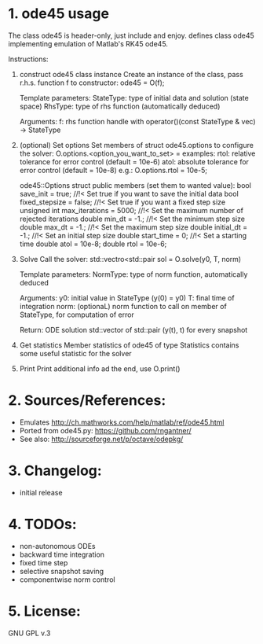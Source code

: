 # 1. ode45 usage

The class ode45 is header-only, just include and enjoy. defines class ode45
implementing emulation of Matlab's RK45 ode45.

Instructions:
1. construct ode45 class instance
    Create an instance of the class, pass r.h.s. function f to constructor:
        ode45<StateType> = O(f);

    Template parameters:
        StateType:  type of initial data and solution (state space)
        RhsType:    type of rhs function (automatically deduced)

    Arguments:
        f:          rhs function handle with operator()(const StateType & vec) -> StateType

2. (optional) Set options
    Set members of struct ode45.options to configure the solver:
        O.options.<option_you_want_to_set> = <value>
    examples:
        rtol:       relative tolerance for error control (default = 10e-6)
        atol:       absolute tolerance for error control (default = 10e-8)
    e.g.:
        O.options.rtol = 10e-5;

    ode45::Options struct public members (set them to wanted value):
        bool         save_init         = true;  //!< Set true if you want to save the initial data
        bool         fixed_stepsize    = false; //!< Set true if you want a fixed step size
        unsigned int max_iterations    = 5000;  //!< Set the maximum number of rejected iterations
        double       min_dt            = -1.;   //!< Set the minimum step size
        double       max_dt            = -1.;   //!< Set the maximum step size
        double       initial_dt        = -1.;   //!< Set an initial step size
        double       start_time        = 0;     //!< Set a starting time
        double       atol              = 10e-8;
        double       rtol              = 10e-6;

3. Solve
    Call the solver:
        std::vectro<std::pair<StateType> sol = O.solve(y0, T, norm)

    Template parameters:
        NormType:   type of norm function, automatically deduced

    Arguments:
        y0:         initial value in StateType (y(0) = y0)
        T:          final time of integration
        norm:       (optionaL) norm function to call on member of StateType, for computation of error

    Return:
        ODE solution std::vector of std::pair (y(t), t) for every snapshot

4. Get statistics
    Member statistics of ode45 of type Statistics contains some useful statistic for the solver

5. Print
    Print additional info ad the end, use O.print()

# 2. Sources/References: #
 - Emulates http://ch.mathworks.com/help/matlab/ref/ode45.html
 - Ported from ode45.py: https://github.com/rngantner/
 - See also: http://sourceforge.net/p/octave/odepkg/

# 3. Changelog: #
 - initial release

# 4. TODOs: #
 - non-autonomous ODEs
 - backward time integration
 - fixed time step
 - selective snapshot saving
 - componentwise norm control

# 5. License: #
  GNU GPL v.3
